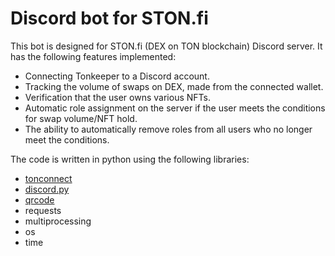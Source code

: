 # Discord bot for STON.fi

This bot is designed for STON.fi (DEX on TON blockchain) Discord server. It has the following features implemented:
- Connecting Tonkeeper to a Discord account.
- Tracking the volume of swaps on DEX, made from the connected wallet.
- Verification that the user owns various NFTs.
- Automatic role assignment on the server if the user meets the conditions for swap volume/NFT hold.
- The ability to automatically remove roles from all users who no longer meet the conditions.

The code is written in python using the following libraries:
- <a href="https://github.com/ClickoTON-Foundation/tonconnect">tonconnect</a> 
- <a href="https://github.com/Rapptz/discord.py">discord.py</a>
- <a href="https://github.com/lincolnloop/python-qrcode">qrcode</a>
- requests
- multiprocessing
- os
- time
